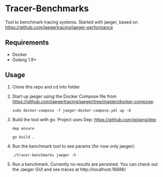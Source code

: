 # Tracer-Benchmarks

Tool to benchmark tracing systems. Started with jaeger, based on https://github.com/jaegertracing/jaeger-performance

## Requirements

* Docker
* Golang 1.9+

## Usage

1. Clone this repo and cd into folder
1. Start up jaeger using the Docker Compose file from https://github.com/jaegertracing/jaeger/tree/master/docker-compose:

    `sudo docker-compose -f jaeger-docker-compose.yml up -d`
1. Build the tool with go. Project uses Dep: https://github.com/golang/dep

    `dep ensure`

    `go build .`
1. Run the benchmark tool to see params (for now only jaeger):

    `./tracer-benchmarks jaeger -h`
1. Run a benchmark. Currently no results are persisted. You can check out the Jaeger GUI and see traces at http://localhost:16686/